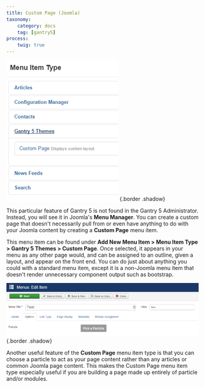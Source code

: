 ```yaml
---
title: Custom Page (Joomla)
taxonomy:
    category: docs
    tag: [gantry5]
process:
    twig: true
---
```


![Menu Item](menu_item.png) {.border .shadow}

This particular feature of Gantry 5 is not found in the Gantry 5 Administrator. Instead, you will see it in Joomla's **Menu Manager**. You can create a custom page that doesn't necessarily pull from or even have anything to do with your Joomla content by creating a **Custom Page** menu item.

This menu item can be found under **Add New Menu Item > Menu Item Type > Gantry 5 Themes > Custom Page**. Once selected, it appears in your menu as any other page would, and can be assigned to an outline, given a layout, and appear on the front end. You can do just about anything you could with a standard menu item, except it is a non-Joomla menu item that doesn't render unnecessary component output such as bootstrap.

![Particle](particle.png) {.border .shadow}

Another useful feature of the **Custom Page** menu item type is that you can choose a particle to act as your page content rather than any articles or common Joomla page content. This makes the Custom Page menu item type especially useful if you are building a page made up entirely of particle and/or modules.
